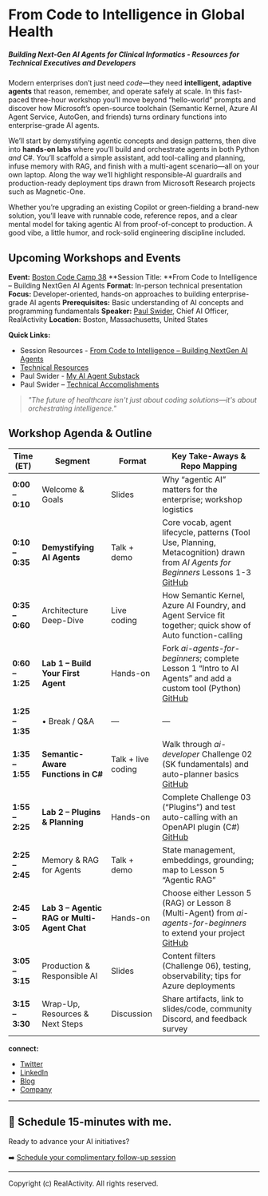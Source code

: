 # From Code to Intelligence in Global Health

##### *Building Next-Gen AI Agents for Clinical Informatics - Resources for Technical Executives and Developers*

Modern enterprises don’t just need *code*—they need **intelligent, adaptive agents** that reason, remember, and operate safely at scale. In this fast-paced three-hour workshop you’ll move beyond “hello-world” prompts and discover how Microsoft’s open-source toolchain (Semantic Kernel, Azure AI Agent Service, AutoGen, and friends) turns ordinary functions into enterprise-grade AI agents.

We’ll start by demystifying agentic concepts and design patterns, then dive into **hands-on labs** where you’ll build and orchestrate agents in both Python *and* C#. You’ll scaffold a simple assistant, add tool-calling and planning, infuse memory with RAG, and finish with a multi-agent scenario—all on your own laptop. Along the way we’ll highlight responsible-AI guardrails and production-ready deployment tips drawn from Microsoft Research projects such as Magnetic-One.

Whether you’re upgrading an existing Copilot or green-fielding a brand-new solution, you’ll leave with runnable code, reference repos, and a clear mental model for taking agentic AI from proof-of-concept to production. A good vibe, a little humor, and rock-solid engineering discipline included.

## Upcoming Workshops and Events

**Event:** [Boston Code Camp 38](https://www.bostoncodecamp.com/CC38/info)
**Session Title: **From Code to Intelligence – Building NextGen AI Agents
**Format:** In-person technical presentation
**Focus:** Developer-oriented, hands-on approaches to building enterprise-grade AI agents
**Prerequisites:** Basic understanding of AI concepts and programming fundamentals
**Speaker:** [Paul Swider](https://sessionize.com/pswider/), Chief AI Officer, RealActivity
**Location:** Boston, Massachusetts, United States

**Quick Links:**

- Session Resources - [From Code to Intelligence – Building NextGen AI Agents](nextgenagents.md)
- [Technical Resources](TechnicalResources.md)
- Paul Swider - [My AI Agent Substack](https://substack.com/@pauljswider)
- Paul Swider – [Technical Accomplishments](bio.md)

> *"The future of healthcare isn't just about coding solutions—it's about orchestrating intelligence."*

## Workshop Agenda & Outline

| Time (ET)       | Segment                                     | Format             | Key Take-Aways & Repo Mapping                                |
| --------------- | ------------------------------------------- | ------------------ | ------------------------------------------------------------ |
| **0:00 – 0:10** | Welcome & Goals                             | Slides             | Why “agentic AI” matters for the enterprise; workshop logistics |
| **0:10 – 0:35** | **Demystifying AI Agents**                  | Talk + demo        | Core vocab, agent lifecycle, patterns (Tool Use, Planning, Metacognition) drawn from *AI Agents for Beginners* Lessons 1-3 [GitHub](https://github.com/microsoft/ai-agents-for-beginners/blob/main/README.md) |
| **0:35 – 0:60** | Architecture Deep-Dive                      | Live coding        | How Semantic Kernel, Azure AI Foundry, and Agent Service fit together; quick show of Auto function-calling |
| **0:60 – 1:25** | **Lab 1 – Build Your First Agent**          | Hands-on           | Fork *ai-agents-for-beginners*; complete Lesson 1 “Intro to AI Agents” and add a custom tool (Python) [GitHub](https://github.com/microsoft/ai-agents-for-beginners/blob/main/README.md) |
| **1:25 – 1:35** | • Break / Q&A                               | —                  | —                                                            |
| **1:35 – 1:55** | **Semantic-Aware Functions in C#**          | Talk + live coding | Walk through *ai-developer* Challenge 02 (SK fundamentals) and auto-planner basics [GitHub](https://github.com/microsoft/ai-developer/blob/main/README.md) |
| **1:55 – 2:25** | **Lab 2 – Plugins & Planning**              | Hands-on           | Complete Challenge 03 (“Plugins”) and test auto-calling with an OpenAPI plugin (C#) [GitHub](https://github.com/microsoft/ai-developer/blob/main/README.md) |
| **2:25 – 2:45** | Memory & RAG for Agents                     | Talk + demo        | State management, embeddings, grounding; map to Lesson 5 “Agentic RAG” |
| **2:45 – 3:05** | **Lab 3 – Agentic RAG or Multi-Agent Chat** | Hands-on           | Choose either Lesson 5 (RAG) or Lesson 8 (Multi-Agent) from *ai-agents-for-beginners* to extend your project [GitHub](https://github.com/microsoft/ai-agents-for-beginners/blob/main/README.md) |
| **3:05 – 3:15** | Production & Responsible AI                 | Slides             | Content filters (Challenge 06), testing, observability; tips for Azure deployments |
| **3:15 – 3:30** | Wrap-Up, Resources & Next Steps             | Discussion         | Share artifacts, link to slides/code, community Discord, and feedback survey |


**connect:**

- [Twitter](https://www.twitter.com/pswider)
- [LinkedIn](https://www.linkedin.com/in/pswider)
- [Blog](https://www.paulswider.com)
- [Company](https://www.realactivity.ai)

---

## 📅 Schedule 15-minutes with me.
Ready to advance your AI initiatives?

➡️ [Schedule your complimentary follow-up session](http://try.realactivity.ai)

---

Copyright (c) RealActivity. All rights reserved.